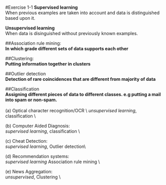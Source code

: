 #Exercise 1-1
**Supervised learning**\
When previous examples are taken into account and data is distinguished based upon it.

**Unsupervised learning**\
When data is disinguished without previously known examples.

##Association rule mining:\
**In which grade different sets of data supports each other**

##Clustering:\
**Putting information together in clusters**

##Outlier detection\
**Detection of rare coincidences that are different from majority of data**

##Classification\
**Assigning different pieces of data to different classes. e.g putting a mail into spam or non-spam.**\
\
(a) Optical character recognition/OCR \ *unsupervised learning*, classification \

(b) Computer Aided Diagnosis: \
*supervised learning*, classification \

(c) Cheat Detection: \
*supervised learning*, Outlier detection\

(d) Recommendation systems: \
*supervised learning* Association rule mining \

(e) News Aggregation: \
*unsupervised*, Clustering \
